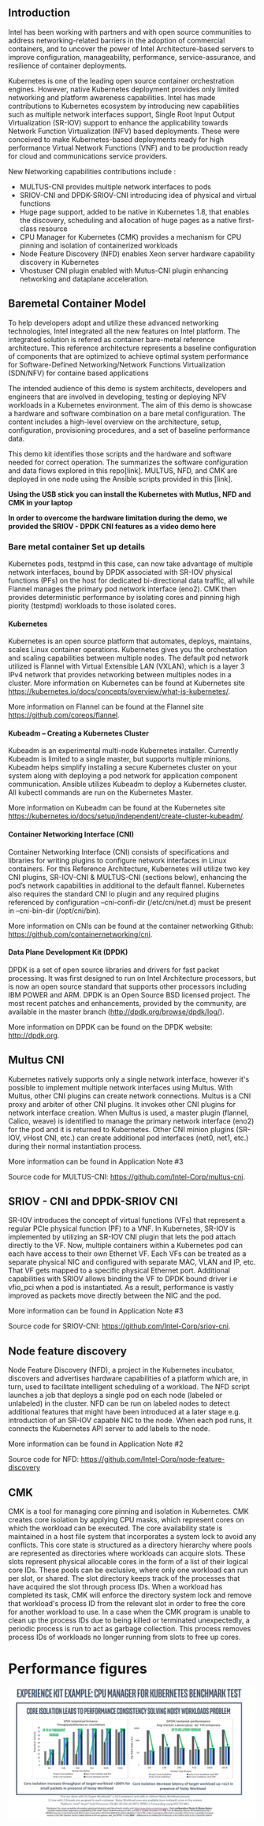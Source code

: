 ## Introduction
Intel has been working with partners and with open source communities to address networking-related  barriers in the adoption of commercial containers, and to uncover the power of Intel Architecture-based servers to improve configuration, manageability, performance, service-assurance, and resilience of container deployments.

Kubernetes is one of the leading open source container orchestration engines. However, native Kubernetes deployment provides only limited networking and platform awareness capabilities. Intel has made contributions to Kubernetes ecosystem by introducing new capabilities such as  multiple network interfaces support, Single Root Input Output Virtualization (SR-IOV) support to enhance the applicability towards Network Function Virtualization (NFV) based deployments. These were conceived to make Kubernetes-based deployments ready for high performance Virtual Network Functions (VNF) and to be production ready for cloud and communications service providers.

New Networking capabilities contributions include :
*	MULTUS-CNI provides multiple network interfaces to pods
*	SRIOV-CNI and DPDK-SRIOV-CNI introducing idea of physical and virtual functions
*	Huge page support, added to be native in Kubernetes 1.8, that enables the discovery, scheduling and allocation of huge pages as a native first-class resource
*	CPU Manager for Kubernetes (CMK) provides a mechanism for CPU pinning and isolation of containerized workloads
*	Node Feature Discovery (NFD) enables Xeon server hardware capability discovery in Kubernetes
*	Vhostuser CNI plugin enabled with Mutus-CNI plugin enhancing networking and dataplane acceleration.

## Baremetal Container Model
To help developers adopt and utilize these advanced networking technologies, Intel integrated all the new features on Intel platform.  The integrated solution is refered as  container bare-metal reference architecture. This  reference architecture represents a baseline configuration of components that are optimized to achieve optimal system performance for Software-Defined Networking/Network Functions Virtualization (SDN/NFV)  for containe based applications

The intended audience of this demo is system architects, developers and engineers that are involved in developing, testing or deploying NFV workloads in a Kubernetes environment. The aim of this demo is showcase a hardware and software combination on a bare metal configuration. The content includes a high-level overview on the architecture, setup, configuration,  provisioning procedures, and a set of baseline performance data.

This demo kit identifies those scripts and the hardware and software needed for correct operation. The summarizes the software configuration and data flows explored in this repo[link]. MULTUS, NFD, and CMK are deployed in one node using the Ansible scripts provided in this [link]. 

**Using the USB stick you can install the Kubernetes with Mutlus, NFD and CMK in your laptop**

**In order to overcome the hardware limitation during the demo, we provided the SRIOV - DPDK CNI features as a video demo here**

### Bare metal container Set up details

Kubernetes pods, testpmd in this case, can now take advantage of multiple network interfaces, bound by DPDK associated with SR-IOV physical functions (PFs) on the host for dedicated bi-directional data traffic, all while Flannel manages the primary pod network interface (eno2). CMK then provides deterministic performance by isolating cores and pinning high piority (testpmd) workloads to those isolated cores.
 

#### Kubernetes

Kubernetes is an open source platform that automates, deploys, maintains, scales Linux container operations. Kubernetes gives you the orchestation and scaling capabilities between multiple nodes. The default pod network utilized is Flannel with Virtual Extensible LAN (VXLAN), which is a layer 3 IPv4 network that provides networking between multiples nodes in a cluster.  More information on Kubernetes can be found at Kubernetes site https://kubernetes.io/docs/concepts/overview/what-is-kubernetes/.

More information on Flannel can be found at the Flannel site https://github.com/coreos/flannel.

#### Kubeadm – Creating a Kubernetes Cluster
Kubeadm is an experimental multi-node Kubernetes installer. Currently Kubeadm is limited to a single master, but supports multiple minions. Kubeadm helps simplify installing a secure Kubernetes cluster on your system along with deploying a pod network for application component communication. Ansible utilizes Kubeadm to deploy a Kubernetes cluster. All kubectl commands are run on the Kubernetes Master.

More information on Kubeadm can be found at the Kubernetes site https://kubernetes.io/docs/setup/independent/create-cluster-kubeadm/.

#### Container Networking Interface (CNI)
Container Networking Interface (CNI) consists of specifications and libraries for writing plugins to configure network interfaces in Linux containers. For this Reference Architecture, Kubernetes will utilize two key CNI plugins, SR-IOV-CNI & MULTUS-CNI (sections below), enhancing the pod’s network capabilities in additional to the default flannel. 
Kubernetes also requires the standard CNI lo plugin and any required plugins referenced by configuration –cni-confi-dir (/etc/cni/net.d) must be present in –cni-bin-dir (/opt/cni/bin).

More information on CNIs can be found at the container networking Github: https://github.com/containernetworking/cni.

#### Data Plane Development Kit (DPDK)
DPDK is a set of open source libraries and drivers for fast packet processing. It was first designed to run on Intel Architecture processors, but is now an open source standard that supports other processors including IBM POWER and ARM. DPDK is an Open Source BSD licensed project. The most recent patches and enhancements, provided by the community, are available in the master branch (http://dpdk.org/browse/dpdk/log/). 

More information on DPDK can be found on the DPDK website: http://dpdk.org.

## Multus CNI

Kubernetes natively supports only a single network interface, however it's possible to implement multiple network interfaces using Multus. With Multus, other CNI plugins can create network connections. Multus is a CNI proxy and arbiter of other CNI plugins. It invokes other CNI plugins for network interface creation. When Multus is used, a master plugin (flannel, Calico, weave) is identified to manage the primary network interface (eno2) for the pod and it is returned to Kubernetes. Other CNI minion plugins (SR-IOV, vHost CNI, etc.) can create additional pod interfaces (net0, net1, etc.) during their normal instantiation process. 

More information can be found in Application Note #3

Source code for MULTUS-CNI: https://github.com/Intel-Corp/multus-cni. 

## SRIOV - CNI and DPDK-SRIOV CNI

SR-IOV introduces the concept of virtual functions (VFs) that represent a regular PCIe physical function (PF) to a VNF.   In Kubernetes, SR-IOV is implemented by utilizing an SR-IOV CNI plugin that lets the pod attach directly to the VF. Now, multiple containers within a Kubernetes pod can each have access to their own Ethernet VF. Each VFs can be treated as a separate physical NIC and configured with separate MAC, VLAN and IP, etc. That VF gets mapped to a specific physical Ethernet port. Additional capabilities with SRIOV allows binding the VF to DPDK bound driver i.e vfio_pci when a pod is instantiated. As a result, performance is vastly improved as packets move directly between the NIC and the pod.

More information can be found in Application Note #3

Source code for SRIOV-CNI: https://github.com/Intel-Corp/sriov-cni.

## Node feature discovery

Node Feature Discovery (NFD), a project in the Kubernetes incubator, discovers and advertises hardware capabilities of a platform which are, in turn, used to facilitate intelligent scheduling of a workload. The NFD script launches a job that deploys a single pod on each node (labeled or unlabeled) in the cluster. NFD can be run on labeled nodes to detect additional features that might have been introduced at a later stage e.g. introduction of an SR-IOV capable NIC to the node. When each pod runs, it connects the Kubernetes API server to add labels to the node.

More information can be found in Application Note #2

Source code for NFD: https://github.com/Intel-Corp/node-feature-discovery

## CMK

CMK is a tool for managing core pinning and isolation in Kubernetes. CMK creates core isolation by applying CPU masks, which represent cores on which the workload can be executed. The core availability state is maintained in a host file system that incorporates a system lock to avoid any conflicts. This core state is structured as a directory hierarchy where pools are represented as directories where workloads can acquire slots. These slots represent physical allocable cores in the form of a list of their logical core IDs. These pools can be exclusive, where only one workload can run per slot, or shared. The slot directory keeps track of the processes that have acquired the slot through process IDs. When a workload has completed its task, CMK will enforce the directory system lock and remove that workload's process ID from the relevant slot in order to free the core for another workload to use. In a case when the CMK program is unable to clean up the process IDs due to being killed or terminated unexpectedly, a periodic process is run to act as garbage collection. This process removes process IDs of workloads no longer running from slots to free up cores. 

# Performance figures
![performance-figures](../images/PerformanceJPG.JPG)
